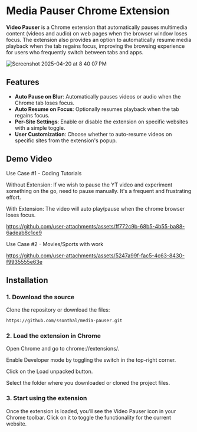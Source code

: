 # Media Pauser Chrome Extension

**Video Pauser** is a Chrome extension that automatically pauses multimedia content (videos and audio) on web pages when the browser window loses focus. The extension also provides an option to automatically resume media playback when the tab regains focus, improving the browsing experience for users who frequently switch between tabs and apps.

![Screenshot 2025-04-20 at 8 40 07 PM](https://github.com/user-attachments/assets/42d4d183-b0bb-491d-b971-c76e88199bbd)


## Features

- **Auto Pause on Blur**: Automatically pauses videos or audio when the Chrome tab loses focus.
- **Auto Resume on Focus**: Optionally resumes playback when the tab regains focus.
- **Per-Site Settings**: Enable or disable the extension on specific websites with a simple toggle.
- **User Customization**: Choose whether to auto-resume videos on specific sites from the extension's popup.


## Demo Video

Use Case #1 - Coding Tutorials

Without Extension: If we wish to pause the YT video and experiment something on the go, need to pause manually. It's a frequent and frustrating effort. 

With Extension: The video will auto play/pause when the chrome browser loses focus. 

https://github.com/user-attachments/assets/ff772c9b-68b5-4b55-ba88-6adeab8c1ce9


Use Case #2 - Movies/Sports with work


https://github.com/user-attachments/assets/5247a99f-fac5-4c63-8430-f9935555e63e



## Installation

### 1. Download the source

Clone the repository or download the files:

```bash
https://github.com/ssonthal/media-pauser.git
```

### 2. Load the extension in Chrome
Open Chrome and go to chrome://extensions/.

Enable Developer mode by toggling the switch in the top-right corner.

Click on the Load unpacked button.

Select the folder where you downloaded or cloned the project files.

### 3. Start using the extension
Once the extension is loaded, you’ll see the Video Pauser icon in your Chrome toolbar. Click on it to toggle the functionality for the current website.
